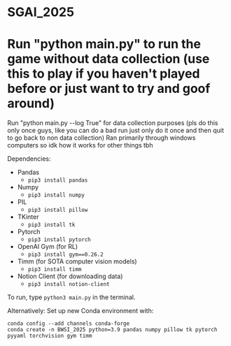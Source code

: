 # SGAI_2025

# Run "python main.py" to run the game without data collection (use this to play if you haven't played before or just want to try and goof around)
Run "python main.py --log True" for data collection purposes (pls do this only once guys, like you can do a bad run just only do it once and then quit to go back to non data collection)
Ran primarily through windows computers so idk how it works for other things tbh

Dependencies:
- Pandas
  - `pip3 install pandas`
- Numpy
  - `pip3 install numpy`
- PIL
  - `pip3 install pillow`
- TKinter
  - `pip3 install tk`
- Pytorch 
  - `pip3 install pytorch`
- OpenAI Gym (for RL)
  - `pip3 install gym==0.26.2`
- Timm (for SOTA computer vision models)
  - `pip3 install timm`
- Notion Client (for downloading data)
  - `pip3 install notion-client`

To run, type ```python3 main.py``` in the terminal.


Alternatively:
Set up new Conda environment with:
```
conda config --add channels conda-forge 
conda create -n BWSI_2025 python=3.9 pandas numpy pillow tk pytorch pyyaml torchvision gym timm
```
